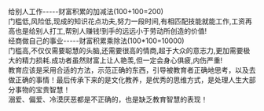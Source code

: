 给别人工作-----财富积累的加减法(100+100=200)<br>
门槛低,风险低,现成的知识花点功夫,努力一段时间,有相匹配技能就能工作,工资再高也是给别人打工,帮别人赚钱!到手的远远小于劳动所创造的价值!<br>
经商做自己的事业-----财富积累乘除法(100*100=10000)<br>
门槛高,不仅仅需要聪慧的头脑,还需要很高的情商,超于大众的意志力,更加需要极大的精力损耗.成功者虽然财富上让人艳羡,但一定会身心俱疲,内伤严重!<br>
教育应该是采用合适的方法，示范正确的东西，引导被教育者正确地思考，以及去做正确的事情！最后传承下来的是文化教养，是优秀的思维方式，是处理人生大部分事物的宝贵智慧！<br>
溺爱、偏爱、冷漠厌恶都是不正确的，也是缺乏教育智慧的表现！